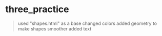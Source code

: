 # three_practice
 
>used "shapes.html" as a base
>changed colors
>added geometry to make shapes smoother
>added text
